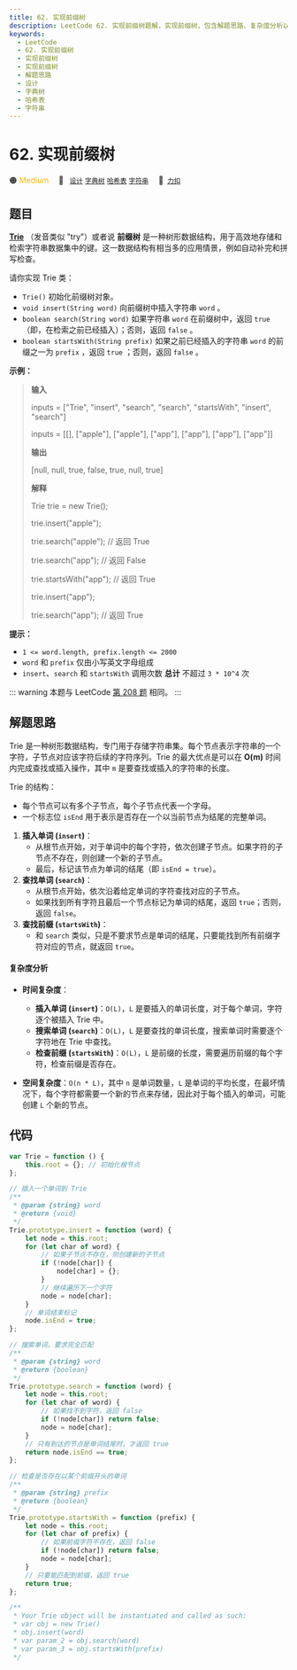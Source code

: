 ```yaml
---
title: 62. 实现前缀树
description: LeetCode 62. 实现前缀树题解，实现前缀树，包含解题思路、复杂度分析以及完整的 JavaScript 代码实现。
keywords:
  - LeetCode
  - 62. 实现前缀树
  - 实现前缀树
  - 实现前缀树
  - 解题思路
  - 设计
  - 字典树
  - 哈希表
  - 字符串
---
```


# 62. 实现前缀树

🟠 <font color=#ffb800>Medium</font>&emsp; 🔖&ensp; [`设计`](/tag/design.md) [`字典树`](/tag/trie.md) [`哈希表`](/tag/hash-table.md) [`字符串`](/tag/string.md)&emsp; 🔗&ensp;[`力扣`](https://leetcode.cn/problems/QC3q1f)

## 题目

**[Trie](https://baike.baidu.com/item/字典树/9825209?fr=aladdin)** （发音类似
"try"）或者说 **前缀树** 是一种树形数据结构，用于高效地存储和检索字符串数据集中的键。这一数据结构有相当多的应用情景，例如自动补完和拼写检查。

请你实现 Trie 类：

- `Trie()` 初始化前缀树对象。
- `void insert(String word)` 向前缀树中插入字符串 `word` 。
- `boolean search(String word)` 如果字符串 `word` 在前缀树中，返回 `true`（即，在检索之前已经插入）；否则，返回 `false` 。
- `boolean startsWith(String prefix)` 如果之前已经插入的字符串 `word` 的前缀之一为 `prefix` ，返回 `true` ；否则，返回 `false` 。

**示例：**

> **输入**
>
> inputs = ["Trie", "insert", "search", "search", "startsWith", "insert", "search"]
>
> inputs = [[], ["apple"], ["apple"], ["app"], ["app"], ["app"], ["app"]]
>
> **输出**
>
> [null, null, true, false, true, null, true]
>
> **解释**
>
> Trie trie = new Trie();
>
> trie.insert("apple");
>
> trie.search("apple"); // 返回 True
>
> trie.search("app"); // 返回 False
>
> trie.startsWith("app"); // 返回 True
>
> trie.insert("app");
>
> trie.search("app"); // 返回 True

**提示：**

- `1 <= word.length, prefix.length <= 2000`
- `word` 和 `prefix` 仅由小写英文字母组成
- `insert`、`search` 和 `startsWith` 调用次数 **总计** 不超过 `3 * 10^4` 次

::: warning
本题与 LeetCode [第 208 题](../problem/0208.md) 相同。
:::

## 解题思路

Trie 是一种树形数据结构，专门用于存储字符串集。每个节点表示字符串的一个字符，子节点对应该字符后续的字符序列。Trie 的最大优点是可以在 **O(m)** 时间内完成查找或插入操作，其中 `m` 是要查找或插入的字符串的长度。

Trie 的结构：

- 每个节点可以有多个子节点，每个子节点代表一个字母。
- 一个标志位 `isEnd` 用于表示是否存在一个以当前节点为结尾的完整单词。

1. **插入单词 (`insert`)**：
   - 从根节点开始，对于单词中的每个字符，依次创建子节点。如果字符的子节点不存在，则创建一个新的子节点。
   - 最后，标记该节点为单词的结尾（即 `isEnd = true`）。
2. **查找单词 (`search`)**：
   - 从根节点开始，依次沿着给定单词的字符查找对应的子节点。
   - 如果找到所有字符且最后一个节点标记为单词的结尾，返回 `true`；否则，返回 `false`。
3. **查找前缀 (`startsWith`)**：
   - 和 `search` 类似，只是不要求节点是单词的结尾，只要能找到所有前缀字符对应的节点，就返回 `true`。

#### 复杂度分析

- **时间复杂度**：

  - **插入单词 (`insert`)**：`O(L)`，`L` 是要插入的单词长度，对于每个单词，字符逐个被插入 Trie 中。
  - **搜索单词 (`search`)**：`O(L)`，`L` 是要查找的单词长度，搜索单词时需要逐个字符地在 Trie 中查找。
  - **检查前缀 (`startsWith`)**：`O(L)`，`L` 是前缀的长度，需要遍历前缀的每个字符，检查前缀是否存在。

- **空间复杂度**：`O(n * L)`，其中 `n` 是单词数量，`L` 是单词的平均长度，在最坏情况下，每个字符都需要一个新的节点来存储，因此对于每个插入的单词，可能创建 `L` 个新的节点。

## 代码

```javascript
var Trie = function () {
	this.root = {}; // 初始化根节点
};

// 插入一个单词到 Trie
/**
 * @param {string} word
 * @return {void}
 */
Trie.prototype.insert = function (word) {
	let node = this.root;
	for (let char of word) {
		// 如果子节点不存在，则创建新的子节点
		if (!node[char]) {
			node[char] = {};
		}
		// 继续遍历下一个字符
		node = node[char];
	}
	// 单词结束标记
	node.isEnd = true;
};

// 搜索单词，要求完全匹配
/**
 * @param {string} word
 * @return {boolean}
 */
Trie.prototype.search = function (word) {
	let node = this.root;
	for (let char of word) {
		// 如果找不到字符，返回 false
		if (!node[char]) return false;
		node = node[char];
	}
	// 只有到达的节点是单词结尾时，才返回 true
	return node.isEnd == true;
};

// 检查是否存在以某个前缀开头的单词
/**
 * @param {string} prefix
 * @return {boolean}
 */
Trie.prototype.startsWith = function (prefix) {
	let node = this.root;
	for (let char of prefix) {
		// 如果前缀字符不存在，返回 false
		if (!node[char]) return false;
		node = node[char];
	}
	// 只要能匹配到前缀，返回 true
	return true;
};

/**
 * Your Trie object will be instantiated and called as such:
 * var obj = new Trie()
 * obj.insert(word)
 * var param_2 = obj.search(word)
 * var param_3 = obj.startsWith(prefix)
 */
```
